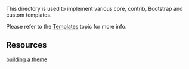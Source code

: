 This directory is used to implement various core, contrib, Bootstrap and custom
templates.

Please refer to the [Templates](<!-- @url templates -->) topic for more info.

## Resources

[building a theme](https://www.pivale.co/blog/drupal-8-theme-with-sass-singularity-breakpoint-live-reload-and-gulp)
